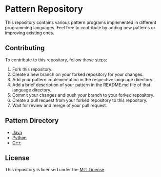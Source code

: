 # Pattern Repository

This repository contains various pattern programs implemented in different programming languages. Feel free to contribute by adding new patterns or improving existing ones.

## Contributing

To contribute to this repository, follow these steps:

1. Fork this repository.
2. Create a new branch on your forked repository for your changes.
3. Add your pattern implementation in the respective language directory.
4. Add a brief description of your pattern in the README.md file of that language directory.
5. Commit your changes and push your branch to your forked repository.
6. Create a pull request from your forked repository to this repository.
7. Wait for review and merge of your pull request.

## Pattern Directory

* [Java](./Java)
* [Python](./Python)
* [C++](./C++)

## License

This repository is licensed under the [MIT License](LICENSE.md).
